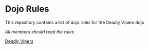 Dojo Rules
==========

This repository contains a list of dojo rules for the Deadly Vipers dojo

*All members should read the rules*

[Deadly Vipers](https://github.com/deadlyvipers)

